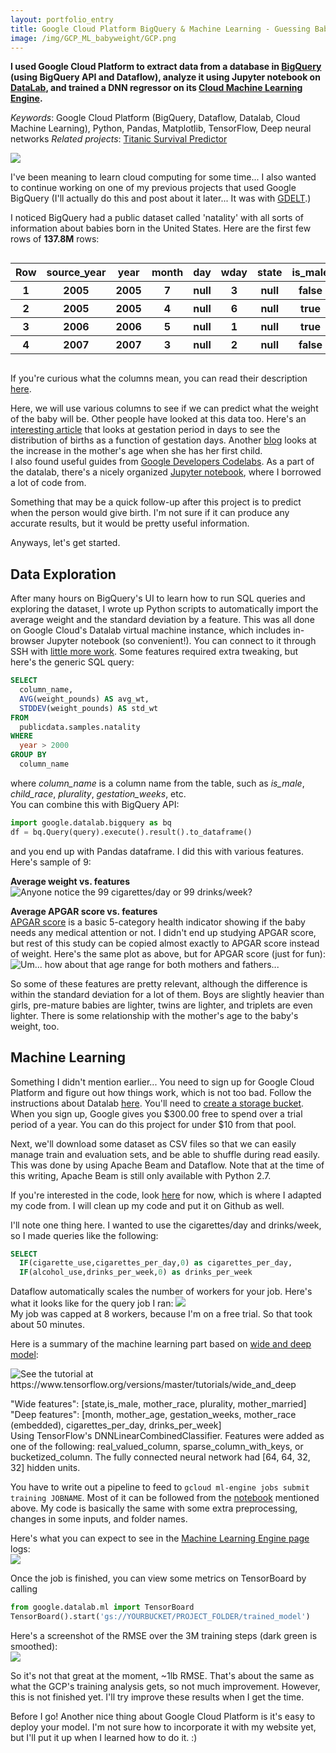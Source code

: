 ```yaml
---
layout: portfolio_entry
title: Google Cloud Platform BigQuery & Machine Learning - Guessing Baby Weight
image: /img/GCP_ML_babyweight/GCP.png
---
```


<style>
.image {
    display: block;
    margin: auto;
    max-width: 100%;
}
</style>

**I used Google Cloud Platform to extract data from a database in [BigQuery](https://bigquery.cloud.google.com) (using BigQuery API and Dataflow), analyze it using Jupyter notebook on [DataLab](https://cloud.google.com/datalab/), and trained a DNN regressor on its [Cloud Machine Learning Engine](https://cloud.google.com/products/machine-learning/).**

*Keywords*: Google Cloud Platform (BigQuery, Dataflow, Datalab, Cloud Machine Learning), Python, Pandas, Matplotlib, TensorFlow, Deep neural networks
*Related projects*: [Titanic Survival Predictor](https://adrianyi.com/2016/11/titanic_survival.html)

![](/img/GCP_ML_babyweight/GCP.png)

I've been meaning to learn cloud computing for some time... I also wanted to continue working on one of my previous projects that used Google BigQuery (I'll actually do this and post about it later... It was with [GDELT](https://www.gdeltproject.org/).)  

I noticed BigQuery had a public dataset called 'natality' with all sorts of information about babies born in the United States.  Here are the first few rows of **137.8M** rows:

<div style="overflow-x: auto;">
    <table>
        <tr>
            <th>Row</th>
            <th>source_year</th>
            <th>year</th>
            <th>month</th>
            <th>day</th>
            <th>wday</th>
            <th>state</th>
            <th>is_male</th>
            <th>child_race</th>
            <th>weight_pounds</th>
            <th>plurality</th>
            <th>apgar_1min</th>
            <th>apgar_5min</th>
            <th>mother_residence_state</th>
            <th>mother_race</th>
            <th>mother_age</th>
            <th>gestation_weeks</th>
            <th>lmp</th>
            <th>mother_married</th>
            <th>mother_birth_state</th>
            <th>cigarette_use</th>
            <th>cigarettes_per_day</th>
            <th>alcohol_use</th>
            <th>drinks_per_week</th>
            <th>weight_gain_pounds</th>
            <th>born_alive_alive</th>
            <th>born_alive_dead</th>
            <th>born_dead</th>
            <th>ever_born</th>
            <th>father_race</th>
            <th>father_age</th>
            <th>record_weight</th>
        </tr>
        <tr>
            <th>1</th>
            <th>2005</th>
            <th>2005</th>
            <th>7</th>
            <th>null</th>
            <th>3</th>
            <th>null</th>
            <th>false</th>
            <th>null</th>
            <th>8.62889293468</th>
            <th>1</th>
            <th>null</th>
            <th>9</th>
            <th>null</th>
            <th>78</th>
            <th>34</th>
            <th>41</th>
            <th>09262004</th>
            <th>true</th>
            <th>null</th>
            <th>false</th>
            <th>null</th>
            <th>false</th>
            <th>null</th>
            <th>57</th>
            <th>9</th>
            <th>0</th>
            <th>0</th>
            <th>10</th>
            <th>78</th>
            <th>38</th>
            <th>1</th>
        </tr>
        <tr>
            <th>2</th>
            <th>2005</th>
            <th>2005</th>
            <th>4</th>
            <th>null</th>
            <th>6</th>
            <th>null</th>
            <th>true</th>
            <th>null</th>
            <th>2.6786164833</th>
            <th>1</th>
            <th>null</th>
            <th>6</th>
            <th>null</th>
            <th>78</th>
            <th>36</th>
            <th>34</th>
            <th>09012004</th>
            <th>true</th>
            <th>null</th>
            <th>false</th>
            <th>null</th>
            <th>false</th>
            <th>null</th>
            <th>23</th>
            <th>7</th>
            <th>0</th>
            <th>0</th>
            <th>8</th>
            <th>78</th>
            <th>39</th>
            <th>1</th>
        </tr>
        <tr>
            <th>3</th>
            <th>2006</th>
            <th>2006</th>
            <th>5</th>
            <th>null</th>
            <th>1</th>
            <th>null</th>
            <th>true</th>
            <th>null</th>
            <th>11.06279630716</th>
            <th>1</th>
            <th>null</th>
            <th>9</th>
            <th>null</th>
            <th>68</th>
            <th>38</th>
            <th>41</th>
            <th>08082005</th>
            <th>true</th>
            <th>null</th>
            <th>false</th>
            <th>null</th>
            <th>false</th>
            <th>null</th>
            <th>11</th>
            <th>null</th>
            <th>null</th>
            <th>null</th>
            <th>8</th>
            <th>68</th>
            <th>41</th>
            <th>1</th>
        </tr>
        <tr>
            <th>4</th>
            <th>2007</th>
            <th>2007</th>
            <th>3</th>
            <th>null</th>
            <th>2</th>
            <th>null</th>
            <th>false</th>
            <th>null</th>
            <th>5.43659938092</th>
            <th>2</th>
            <th>null</th>
            <th>9</th>
            <th>null</th>
            <th>78</th>
            <th>42</th>
            <th>38</th>
            <th>99999999</th>
            <th>true</th>
            <th>null</th>
            <th>false</th>
            <th>null</th>
            <th>false</th>
            <th>null</th>
            <th>10</th>
            <th>null</th>
            <th>null</th>
            <th>null</th>
            <th>8</th>
            <th>78</th>
            <th>42</th>
            <th>1</th>
        </tr>
    </table>
</div>

If you're curious what the columns mean, you can read their description [here](https://bigquery.cloud.google.com/table/bigquery-public-data:samples.natality).

Here, we will use various columns to see if we can predict what the weight of the baby will be.  Other people have looked at this data too.  Here's an [interesting article](https://medium.com/@ImJasonH/exploring-natality-data-with-bigquery-ed9b7fc6478a) that looks at gestation period in days to see the distribution of births as a function of gestation days.   Another [blog](https://research.googleblog.com/2012/01/cdc-birth-vital-statistics-in-bigquery.html) looks at the increase in the mother's age when she has her first child.  
I also found useful guides from [Google Developers Codelabs](https://codelabs.developers.google.com/cloud-quest-scientific-data).  As a part of the datalab, there's a nicely organized [Jupyter notebook](https://github.com/GoogleCloudPlatform/training-data-analyst/blob/master/blogs/babyweight/babyweight.ipynb), where I borrowed a lot of code from.

Something that may be a quick follow-up after this project is to predict when the person would give birth.  I'm not sure if it can produce any accurate results, but it would be pretty useful information.

Anyways, let's get started.

## Data Exploration

After many hours on BigQuery's UI to learn how to run SQL queries and exploring the dataset, I wrote up Python scripts to automatically import the average weight and the standard deviation by a feature.  This was all done on Google Cloud's Datalab virtual machine instance, which includes in-browser Jupyter notebook (so convenient!).  You can connect to it through SSH with [little more work](https://cloud.google.com/datalab/docs/how-to/lifecycle).  Some features required extra tweaking, but here's the generic SQL query:  
``` SQL
SELECT
  column_name,
  AVG(weight_pounds) AS avg_wt,
  STDDEV(weight_pounds) AS std_wt
FROM
  publicdata.samples.natality
WHERE
  year > 2000
GROUP BY
  column_name
```
where *column_name* is a column name from the table, such as *is_male*, *child_race*, *plurality*, *gestation_weeks*, etc.  
You can combine this with BigQuery API:
``` Python
import google.datalab.bigquery as bq
df = bq.Query(query).execute().result().to_dataframe()
```  
and you end up with Pandas dataframe.  I did this with various features.  Here's sample of 9:

**Average weight vs. features**  
<img id='image' src="/img/GCP_ML_babyweight/weight_by_features.png" title="Anyone notice the 99 cigarettes/day or 99 drinks/week?">

**Average APGAR score vs. features**  
[APGAR score](https://en.wikipedia.org/wiki/Apgar_score) is a basic 5-category health indicator showing if the baby needs any medical attention or not.  I didn't end up studying APGAR score, but rest of this study can be copied almost exactly to APGAR score instead of weight.  Here's the same plot as above, but for APGAR score (just for fun):  
<img id='image' src="/img/GCP_ML_babyweight/APGAR_by_features.png" title="Um... how about that age range for both mothers and fathers...">  

So some of these features are pretty relevant, although the difference is within the standard deviation for a lot of them.  Boys are slightly heavier than girls, pre-mature babies are lighter, twins are lighter, and triplets are even lighter.  There is some relationship with the mother's age to the baby's weight, too.

## Machine Learning
Something I didn't mention earlier... You need to sign up for Google Cloud Platform and figure out how things work, which is not too bad.  Follow the instructions about Datalab [here](https://codelabs.developers.google.com/codelabs/scd-babyweight1/).  You'll need to [create a storage bucket](https://cloud.google.com/storage/docs/creating-buckets).  
When you sign up, Google gives you $300.00 free to spend over a trial period of a year.  You can do this project for under $10 from that pool.

Next, we'll download some dataset as CSV files so that we can easily manage train and evaluation sets, and be able to shuffle during read easily.  This was done by using Apache Beam and Dataflow.  Note that at the time of this writing, Apache Beam is still only available with Python 2.7.

If you're interested in the code, look [here](https://github.com/GoogleCloudPlatform/training-data-analyst/blob/master/blogs/babyweight/babyweight.ipynb) for now, which is where I adapted my code from.  I will clean up my code and put it on Github as well.

I'll note one thing here.  I wanted to use the cigarettes/day and drinks/week, so I made queries like the following:  
``` SQL
SELECT
  IF(cigarette_use,cigarettes_per_day,0) as cigarettes_per_day,
  IF(alcohol_use,drinks_per_week,0) as drinks_per_week
```

Dataflow automatically scales the number of workers for your job.  Here's what it looks like for the query job I ran:
<img src="/img/GCP_ML_babyweight/Dataflow.png">  
My job was capped at 8 workers, because I'm on a free trial.  So that took about 50 minutes.

Here is a summary of the machine learning part based on [wide and deep model](https://www.tensorflow.org/versions/master/tutorials/wide_and_deep):  

![](/img/GCP_ML_babyweight/wide_and_deep_model.svg "See the tutorial at https://www.tensorflow.org/versions/master/tutorials/wide_and_deep")  

"Wide features": [state,is_male, mother_race, plurality, mother_married]  
"Deep features": [month, mother_age, gestation_weeks, mother_race (embedded), cigarettes_per_day, drinks_per_week]  
Using TensorFlow's DNNLinearCombinedClassifier.  Features were added as one of the following: real_valued_column, sparse_column_with_keys, or bucketized_column.  The fully connected neural network had [64, 64, 32, 32] hidden units.

You have to write out a pipeline to feed to ```gcloud ml-engine jobs submit training JOBNAME```.  Most of it can be followed from the [notebook](https://github.com/GoogleCloudPlatform/training-data-analyst/blob/master/blogs/babyweight/babyweight.ipynb) mentioned above.  My code is basically the same with some extra preprocessing, changes in some inputs, and folder names.

Here's what you can expect to see in the [Machine Learning Engine page](https://console.cloud.google.com/mlengine) logs:  
![](/img/GCP_ML_babyweight/MLEngine.png)

Once the job is finished, you can view some metrics on TensorBoard by calling
``` Python
from google.datalab.ml import TensorBoard
TensorBoard().start('gs://YOURBUCKET/PROJECT_FOLDER/trained_model')
```

Here's a screenshot of the RMSE over the 3M training steps (dark green is smoothed):  
![](/img/GCP_ML_babyweight/TensorBoard_rmse.png)

So it's not that great at the moment, ~1lb RMSE.  That's about the same as what the GCP's training analysis gets, so not much improvement.  However, this is not finished yet.  I'll try improve these results when I get the time.

Before I go!  Another nice thing about Google Cloud Platform is it's easy to deploy your model.  I'm not sure how to incorporate it with my website yet, but I'll put it up when I learned how to do it. :)
